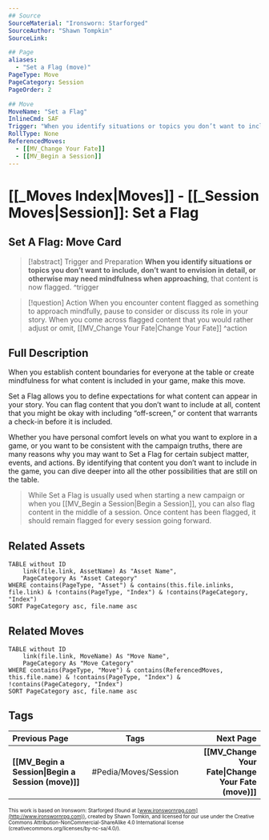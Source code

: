 ```yaml
---
## Source
SourceMaterial: "Ironsworn: Starforged"
SourceAuthor: "Shawn Tompkin"
SourceLink: 

## Page
aliases:
  - "Set a Flag (move)"
PageType: Move
PageCategory: Session
PageOrder: 2

## Move
MoveName: "Set a Flag"
InlineCmd: SAF
Trigger: "When you identify situations or topics you don’t want to include, don’t want to envision in detail, or otherwise may need mindfulness when approaching"
RollType: None
ReferencedMoves: 
  - [[MV_Change Your Fate]]
  - [[MV_Begin a Session]]
---
```

# [[_Moves Index|Moves]] - [[_Session Moves|Session]]: Set a Flag

## Set A Flag: Move Card

>[!abstract]  Trigger and Preparation
>**When you identify situations or topics you don’t want to include, don’t want to envision in detail, or otherwise may need mindfulness when approaching**, that content is now flagged. ^trigger

> [!question] Action
> When you encounter content flagged as something to approach mindfully, pause to consider or discuss its role in your story. When you come across flagged content that you would rather adjust or omit, [[MV_Change Your Fate|Change Your Fate]] ^action

## Full Description
When you establish content boundaries for everyone at the table or create mindfulness for what content is included in your game, make this move. 

Set a Flag allows you to define expectations for what content can appear in your story. You can flag content that you don’t want to include at all, content that you might be okay with including “off-screen,” or content that warrants a check-in before it is included. 

Whether you have personal comfort levels on what you want to explore in a game, or you want to be consistent with the campaign truths, there are many reasons why you may want to Set a Flag for certain subject matter, events, and actions. By identifying that content you don’t want to include in the game, you can dive deeper into all the other possibilities that are still on the table.

>While Set a Flag is usually used when starting a new campaign or when you [[MV_Begin a Session|Begin a Session]], you can also flag content in the middle of a session. Once content has been flagged, it should remain flagged for every session going forward.


## Related Assets
```dataview
TABLE without ID
	link(file.link, AssetName) As "Asset Name",
	PageCategory As "Asset Category"
WHERE contains(PageType, "Asset") & contains(this.file.inlinks, file.link) & !contains(PageType, "Index") & !contains(PageCategory, "Index")
SORT PageCategory asc, file.name asc
```

## Related Moves
```dataview
TABLE without ID
	link(file.link, MoveName) As "Move Name",
	PageCategory As "Move Category"
WHERE contains(PageType, "Move") & contains(ReferencedMoves, this.file.name) & !contains(PageType, "Index") & !contains(PageCategory, "Index")
SORT PageCategory asc, file.name asc
```

## Tags
| Previous Page | Tags | Next Page |
|:--- |:---:| ---:|
| **[[MV_Begin a Session\|Begin a Session (move)]]** | #Pedia/Moves/Session | **[[MV_Change Your Fate\|Change Your Fate (move)]]** |

<font size=-2>This work is based on Ironsworn: Starforged (found at [www.ironswornrpg.com](http://www.ironswornrpg.com)), created by Shawn Tomkin, and licensed for our use under the Creative Commons Attribution-NonCommercial-ShareAlike 4.0 International license  (creativecommons.org/licenses/by-nc-sa/4.0/).</font>
